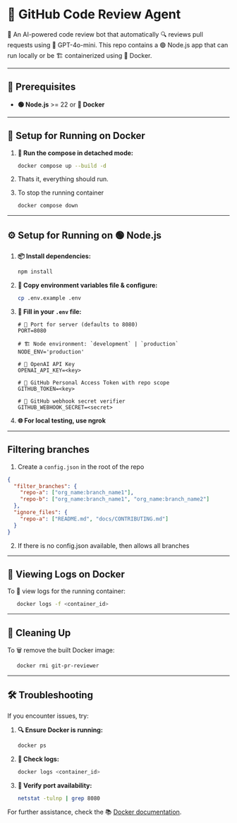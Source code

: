 # 🐙 GitHub Code Review Agent

🤖 An AI-powered code review bot that automatically 🔍 reviews pull requests using 🧠 GPT-4o-mini. This repo contains a 🟢 Node.js app that can run locally or be 🏗️ containerized using 🐳 Docker.

---

## 🚀 Prerequisites

- **🟢 Node.js** >= 22 or **🐳 Docker**

---

## 🐳 Setup for Running on Docker

1. **🚀 Run the compose in detached mode:**

   ```bash
   docker compose up --build -d
   ```

2. Thats it, everything should run.

3. To stop the running container
   ```bash
   docker compose down
   ```

---

## ⚙️ Setup for Running on 🟢 Node.js

1. **📦 Install dependencies:**

   ```bash
   npm install
   ```

2. **📂 Copy environment variables file & configure:**

   ```bash
   cp .env.example .env
   ```

3. **📝 Fill in your `.env` file:**

   ```env
   # 🎯 Port for server (defaults to 8080)
   PORT=8080

   # 🏗️ Node environment: `development` | `production`
   NODE_ENV='production'

   # 🔑 OpenAI API Key
   OPENAI_API_KEY=<key>

   # 🔑 GitHub Personal Access Token with repo scope
   GITHUB_TOKEN=<key>

   # 🔐 GitHub webhook secret verifier
   GITHUB_WEBHOOK_SECRET=<secret>
   ```

4. **🌐 For local testing, use ngrok**

---

## Filtering branches

1. Create a `config.json` in the root of the repo

```json
{
  "filter_branches": {
    "repo-a": ["org_name:branch_name1"],
    "repo-b": ["org_name:branch_name1", "org_name:branch_name2"]
  },
  "ignore_files": {
    "repo-a": ["README.md", "docs/CONTRIBUTING.md"]
  }
}
```

2. If there is no config.json available, then allows all branches

---

## 📜 Viewing Logs on Docker

To 📖 view logs for the running container:

```bash
   docker logs -f <container_id>
```

---

## 🧹 Cleaning Up

To 🗑️ remove the built Docker image:

```bash
   docker rmi git-pr-reviewer
```

---

## 🛠 Troubleshooting

If you encounter issues, try:

1. **🔍 Ensure Docker is running:**

   ```bash
   docker ps
   ```

2. **📖 Check logs:**

   ```bash
   docker logs <container_id>
   ```

3. **📡 Verify port availability:**
   ```bash
   netstat -tulnp | grep 8080
   ```

For further assistance, check the 📚 [Docker documentation](https://docs.docker.com/).
